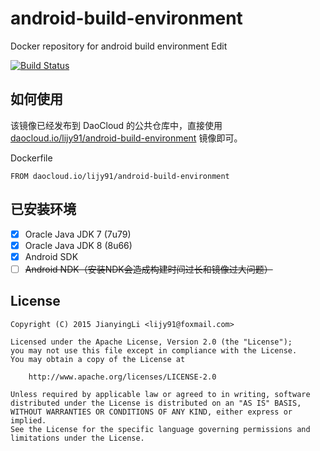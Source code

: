 # android-build-environment

Docker repository for android build environment Edit

[![Build Status](https://api.travis-ci.org/lijy91/android-build-environment.svg?branch=master)](https://travis-ci.org/lijy91/android-build-environment)

## 如何使用

该镜像已经发布到 DaoCloud 的公共仓库中，直接使用 [daocloud.io/lijy91/android-build-environment](https://dashboard.daocloud.io/packages/dcbc375b-58a1-467b-9c88-73e476901c32) 镜像即可。

Dockerfile

```
FROM daocloud.io/lijy91/android-build-environment
```

## 已安装环境

- [x] Oracle Java JDK 7 (7u79)
- [x] Oracle Java JDK 8 (8u66)
- [x] Android SDK
- [ ] ~~Android NDK（安装NDK会造成构建时间过长和镜像过大问题）~~

## License

    Copyright (C) 2015 JianyingLi <lijy91@foxmail.com>

    Licensed under the Apache License, Version 2.0 (the "License");
    you may not use this file except in compliance with the License.
    You may obtain a copy of the License at

        http://www.apache.org/licenses/LICENSE-2.0

    Unless required by applicable law or agreed to in writing, software
    distributed under the License is distributed on an "AS IS" BASIS,
    WITHOUT WARRANTIES OR CONDITIONS OF ANY KIND, either express or implied.
    See the License for the specific language governing permissions and
    limitations under the License.